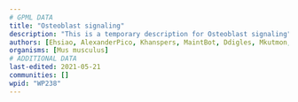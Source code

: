 ```yaml
---
# GPML DATA
title: "Osteoblast signaling"
description: "This is a temporary description for Osteoblast signaling"
authors: [Ehsiao, AlexanderPico, Khanspers, MaintBot, Ddigles, Mkutmon, AMTan, Eweitz]
organisms: [Mus musculus]
# ADDITIONAL DATA
last-edited: 2021-05-21
communities: []
wpid: "WP238"
---
```

